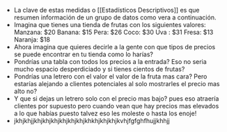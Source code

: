- La clave de estas medidas o [[Estadísticos Descriptivos]] es que resumen información de un grupo de datos como vera a continuación.
- Imagina que tienes una tienda de frutas con los siguientes valores:
  Manzana: $20
  Banana: $15
  Pera: $26
  Coco: $30
  Uva : $31
  Fresa: $13
  Naranja: $18
- Ahora imagina que quieres decirle a la gente con que tipos de precios se puede encontrar en tu tienda como lo harías?
- Pondrías una tabla con todos los precios a la entrada?
  Eso no seria mucho espacio desperdiciado y si tienes cientos de frutas?
- Pondrías una letrero con el valor el valor de la fruta mas cara?
  Pero estarías alejando a clientes potenciales al solo mostrarles el precio mas alto no?
- Y que si dejas un letrero solo con el precio mas bajo?
  pues eso atraería clientes por supuesto pero cuando vean que hay precios mas elevados a lo que habías puesto talvez eso les moleste o hasta los enoje!
- jkhjkhjjkhjkhjkhjkhjkhjkhjkhkhjkhjkhjkvhjfgfghfhujjkhhjj